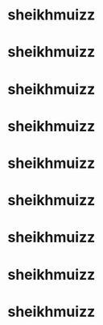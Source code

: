 # sheikhmuizz
# sheikhmuizz
# sheikhmuizz
# sheikhmuizz
# sheikhmuizz
# sheikhmuizz
# sheikhmuizz
# sheikhmuizz
# sheikhmuizz
